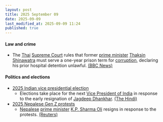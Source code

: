 ```yaml
---
layout: post
title: 2025 September 09
date: 2025-09-09
last_modified_at: 2025-09-09 11:24
published: true
---
```



#### Law and crime

* The [Thai](https://en.wikipedia.org/wiki/Thailand "Thailand") [Supreme Court](https://en.wikipedia.org/wiki/Supreme_Court_of_Thailand "Supreme Court of Thailand") rules that former [prime minister](https://en.wikipedia.org/wiki/Prime_Minister_of_Thailand "Prime Minister of Thailand") [Thaksin Shinawatra](https://en.wikipedia.org/wiki/Thaksin_Shinawatra "Thaksin Shinawatra") must serve a one-year prison term for [corruption](https://en.wikipedia.org/wiki/Corruption_in_Thailand "Corruption in Thailand"), declaring his prior hospital detention unlawful. [(BBC News)](https://www.bbc.com/news/articles/cly7k2g37g4o)

#### Politics and elections

* [2025 Indian vice presidential election](https://en.wikipedia.org/wiki/2025_Indian_vice_presidential_election "2025 Indian vice presidential election")
  * Elections take place for the next [Vice President of India](https://en.wikipedia.org/wiki/Vice_President_of_India "Vice President of India") in response to the early resignation of [Jagdeep Dhankhar](https://en.wikipedia.org/wiki/Jagdeep_Dhankhar "Jagdeep Dhankhar"). [(The Hindi)](https://www.thehindu.com/news/national/vice-president-elections-voting-results-reactions-live-updates-september-9-2025/article70028318.ece)
* [2025 Nepalese Gen Z protests](https://en.wikipedia.org/wiki/2025_Nepalese_Gen_Z_protests "2025 Nepalese Gen Z protests")
  * [Nepalese](https://en.wikipedia.org/wiki/Nepal "Nepal") [prime minister](https://en.wikipedia.org/wiki/Prime_Minister_of_Nepal "Prime Minister of Nepal") [K.P. Sharma Oli](https://en.wikipedia.org/wiki/K.P._Sharma_Oli "K.P. Sharma Oli") resigns in response to the protests. [(Reuters)](https://www.reuters.com/world/asia-pacific/nepal-pm-oli-quits-anti-corruption-protests-spiral-his-aide-says-2025-09-09)
